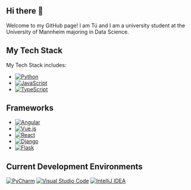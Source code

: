 ## Hi there 👋

Welcome to my GitHub page! I am Tú and I am a university student at the University of Mannheim majoring in Data Science.

## My Tech Stack
My Tech Stack includes:
* [![Python](https://img.shields.io/badge/Python-3776AB?logo=python&logoColor=fff)](#)
* [![JavaScript](https://img.shields.io/badge/JavaScript-F7DF1E?logo=javascript&logoColor=000)](#)
* [![TypeScript](https://img.shields.io/badge/TypeScript-3178C6?logo=typescript&logoColor=fff)](#)

## Frameworks

* [![Angular](https://img.shields.io/badge/Angular-%23DD0031.svg?logo=angular&logoColor=white)](#)
* [![Vue.js](https://img.shields.io/badge/Vue.js-4FC08D?logo=vuedotjs&logoColor=fff)](#)
* [![React](https://img.shields.io/badge/React-%2320232a.svg?logo=react&logoColor=%2361DAFB)](#)
* [![Django](https://img.shields.io/badge/Django-%23092E20.svg?logo=django&logoColor=white)](#)
* [![Flask](https://img.shields.io/badge/Flask-000?logo=flask&logoColor=fff)](#)

## Current Development Environments

[![PyCharm](https://img.shields.io/badge/PyCharm-000?logo=pycharm&logoColor=fff)](#) [![Visual Studio Code](https://custom-icon-badges.demolab.com/badge/Visual%20Studio%20Code-0078d7.svg?logo=vsc&logoColor=white)](#) [![IntelliJ IDEA](https://img.shields.io/badge/IntelliJIDEA-000000.svg?logo=intellij-idea&logoColor=white)](#) 
